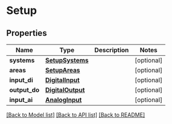 # Setup

## Properties
Name | Type | Description | Notes
------------ | ------------- | ------------- | -------------
**systems** | [**SetupSystems**](SetupSystems.md) |  | [optional] 
**areas** | [**SetupAreas**](SetupAreas.md) |  | [optional] 
**input_di** | [**DigitalInput**](DigitalInput.md) |  | [optional] 
**output_do** | [**DigitalOutput**](DigitalOutput.md) |  | [optional] 
**input_ai** | [**AnalogInput**](AnalogInput.md) |  | [optional] 

[[Back to Model list]](../README.md#documentation-for-models) [[Back to API list]](../README.md#documentation-for-api-endpoints) [[Back to README]](../README.md)

